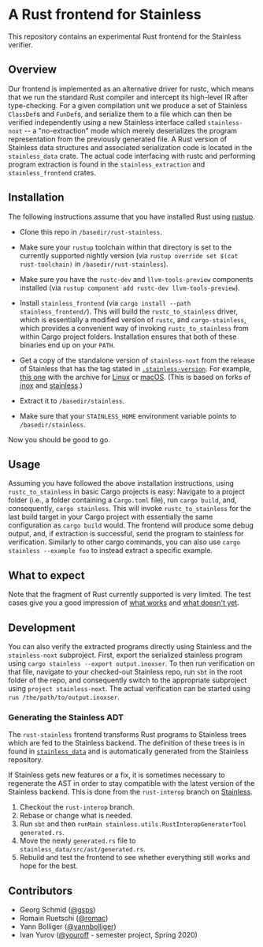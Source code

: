 # A Rust frontend for Stainless

This repository contains an experimental Rust frontend for the Stainless verifier.

## Overview

Our frontend is implemented as an alternative driver for rustc, which means that we run the standard Rust compiler and intercept its high-level IR after type-checking.
For a given compilation unit we produce a set of Stainless `ClassDef`s and `FunDef`s, and serialize them to a file which can then be verified independently using a new Stainless interface called `stainless-noxt` -- a "no-extraction" mode which merely deserializes the program representation from the previously generated file.
A Rust version of Stainless data structures and associated serialization code is located in the `stainless_data` crate.
The actual code interfacing with rustc and performing program extraction is found in the `stainless_extraction` and `stainless_frontend` crates.

## Installation

The following instructions assume that you have installed Rust using [rustup](https://github.com/rust-lang/rustup).

- Clone this repo in `/basedir/rust-stainless`.
- Make sure your `rustup` toolchain within that directory is set to the currently supported nightly version (via `rustup override set $(cat rust-toolchain)` in `/basedir/rust-stainless`).
- Make sure you have the `rustc-dev` and `llvm-tools-preview` components installed (via `rustup component add rustc-dev llvm-tools-preview`).
- Install `stainless_frontend` (via `cargo install --path stainless_frontend/`). This will build the `rustc_to_stainless` driver, which is essentially a modified version of `rustc`, and `cargo-stainless`, which provides a convenient way of invoking `rustc_to_stainless` from within Cargo project folders. Installation ensures that both of these binaries end up on your `PATH`.

- Get a copy of the standalone version of `stainless-noxt` from the release of
Stainless that has the tag stated in [`.stainless-version`](.stainless-version).
For example, [this one](https://github.com/epfl-lara/stainless/releases/tag/noxt-0.8.0-41-g20d258d)
with the archive for [Linux](https://github.com/epfl-lara/stainless/releases/download/noxt-0.8.0-41-g20d258d/stainless-noxt-0.8.0-41-g20d258d-linux.zip)
or [macOS](https://github.com/epfl-lara/stainless/releases/download/noxt-0.8.0-41-g20d258d/stainless-noxt-0.8.0-41-g20d258d-mac.zip).
(This is based on forks of
[inox](https://github.com/epfl-lara/inox/tree/rust-interop) and
[stainless](https://github.com/epfl-lara/stainless/tree/rust-interop).)
  
- Extract it to `/basedir/stainless`.
- Make sure that your `STAINLESS_HOME` environment variable points to `/basedir/stainless`.

Now you should be good to go.

## Usage

Assuming you have followed the above installation instructions, using `rustc_to_stainless` in basic Cargo projects is easy:
Navigate to a project folder (i.e., a folder containing a `Cargo.toml` file), run `cargo build`, and, consequently, `cargo stainless`.
This will invoke `rustc_to_stainless` for the last build target in your Cargo project with essentially the same configuration as `cargo build` would.
The frontend will produce some debug output, and, if extraction is successful, send the program to stainless for verification.
Similarly to other cargo commands, you can also use `cargo stainless --example foo` to instead extract a specific example.

## What to expect

Note that the fragment of Rust currently supported is very limited. The test
cases give you a good impression of [what works](stainless_frontend/tests/pass)
and [what doesn't yet](stainless_frontend/tests/fail).

## Development

You can also verify the extracted programs directly using Stainless and the `stainless-noxt` subproject.
First, export the serialized stainless program using `cargo stainless --export output.inoxser`.
To then run verification on that file, navigate to your checked-out Stainless repo, run `sbt` in the root folder of the repo, and consequently switch to the appropriate subproject using `project stainless-noxt`.
The actual verification can be started using `run /the/path/to/output.inoxser`.

### Generating the Stainless ADT

The `rust-stainless` frontend transforms Rust programs to Stainless trees which
are fed to the Stainless backend. The definition of these trees is in found in
[`stainless_data`](stainless_data/src/ast/generated.rs) and is automatically generated from the 
Stainless repository. 

If Stainless gets new features or a fix, it is sometimes necessary to regenerate the AST in order to
stay compatible with the latest version of the Stainless backend. This is done from the `rust-interop` branch 
on [Stainless](https://github.com/epfl-lara/stainless/tree/rust-interop).

1. Checkout the `rust-interop` branch.
2. Rebase or change what is needed.
3. Run `sbt` and then `runMain stainless.utils.RustInteropGeneratorTool generated.rs`.
4. Move the newly `generated.rs` file to `stainless_data/src/ast/generated.rs`.
5. Rebuild and test the frontend to see whether everything still works and hope for the best.

## Contributors

- Georg Schmid ([@gsps](https://github.com/gsps))
- Romain Ruetschi ([@romac](https://github.com/romac))
- Yann Bolliger ([@yannbolliger](https://github.com/yannbolliger))
- Ivan Yurov ([@youroff](https://github.com/youroff) - semester project, Spring 2020)
